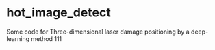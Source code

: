 # hot_image_detect
Some code for Three-dimensional laser damage positioning by a deep-learning method
111
